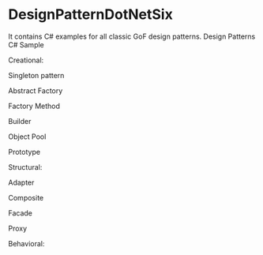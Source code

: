 # DesignPatternDotNetSix
It contains C# examples for all classic GoF design patterns.
Design Patterns C# Sample

Creational:

Singleton pattern

Abstract Factory

Factory Method

Builder

Object Pool

Prototype

Structural:

Adapter

Composite

Facade

Proxy


Behavioral:
